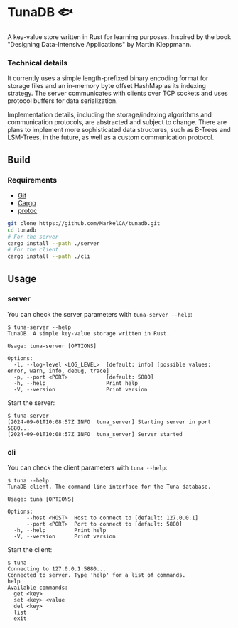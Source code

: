 # TunaDB 🐟
A key-value store written in Rust for learning purposes. Inspired by the book "Designing Data-Intensive Applications" by Martin Kleppmann.

### Technical details
It currently uses a simple length-prefixed binary encoding format for storage files and an in-memory byte offset HashMap as its indexing strategy. The server communicates with clients over TCP sockets and uses protocol buffers for data serialization.

Implementation details, including the storage/indexing algorithms and communication protocols, are abstracted and subject to change. There are plans to implement more sophisticated data structures, such as B-Trees and LSM-Trees, in the future, as well as a custom communication protocol.
## Build

### Requirements
- [Git](https://git-scm.com/)
- [Cargo](https://github.com/rust-lang/cargo)
- [protoc](https://grpc.io/docs/protoc-installation/)

```bash
git clone https://github.com/MarkelCA/tunadb.git
cd tunadb
# For the server
cargo install --path ./server
# For the client
cargo install --path ./cli
```

## Usage
### server
You can check the server parameters with `tuna-server --help`:
```
$ tuna-server --help
TunaDB. A simple key-value storage written in Rust.

Usage: tuna-server [OPTIONS]

Options:
  -l, --log-level <LOG_LEVEL>  [default: info] [possible values: error, warn, info, debug, trace]
  -p, --port <PORT>            [default: 5880]
  -h, --help                   Print help
  -V, --version                Print version

```
Start the server:
```
$ tuna-server
[2024-09-01T10:08:57Z INFO  tuna_server] Starting server in port 5880...
[2024-09-01T10:08:57Z INFO  tuna_server] Server started
```

### cli
You can check the client parameters with `tuna --help`:
```
$ tuna --help
TunaDB client. The command line interface for the Tuna database.

Usage: tuna [OPTIONS]

Options:
      --host <HOST>  Host to connect to [default: 127.0.0.1]
      --port <PORT>  Port to connect to [default: 5880]
  -h, --help         Print help
  -V, --version      Print version
```
Start the client:
```
$ tuna
Connecting to 127.0.0.1:5880...
Connected to server. Type 'help' for a list of commands.
help
Available commands:
  get <key>
  set <key> <value
  del <key>
  list
  exit
```
